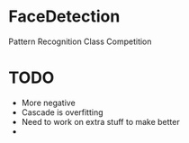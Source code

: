 FaceDetection
=============

Pattern Recognition Class Competition

TODO
====
- More negative
- Cascade is overfitting
- Need to work on extra stuff to make better
- 